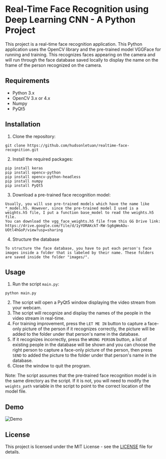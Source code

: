 Real-Time Face Recognition using Deep Learning CNN - A Python Project
=====================================

This project is a real-time face recognition application. This Python application uses the OpenCV library and the pre-trained model VGGFace for running and training. This recognizes faces appearing on the camera and will run through the face database saved locally to display the name on the frame of the person recognized on the camera.

Requirements
------------

* Python 3.x
* OpenCV 3.x or 4.x
* Numpy
* PyQt5

Installation
------------

1. Clone the repository:
```
git clone https://github.com/hudsonletuan/realtime-face-recognition.git
```
2. Install the required packages:
```
pip install keras
pip install opencv-python
pip install opencv-python-headless
pip install numpy
pip install PyQt5
```
3. Download a pre-trained face recognition model:
```
Usually, you will use pre-trained models which have the name like *_model.h5. However, since the pre-trained model I used is a weights.h5 file, I put a function base_model to read the weights.h5 file.
You can download the vgg_face_weights.h5 file from this GG Drive link: https://drive.google.com/file/d/1yYORAKckT-RW-Sg6gWeAOu-UOtl4hGoP/view?usp=sharing
```
4. Structure the database
```
To structure the face database, you have to put each person's face images inside a folder that is labeled by their name. These folders are saved inside the folder "images/".
```
Usage
-----

1. Run the script `main.py`:
```
python main.py
```
2. The script will open a PyQt5 window displaying the video stream from your webcam.
3. The script will recognize and display the names of the people in the video stream in real-time.
4. For training improvement, press the `LET ME IN` button to capture a face-only picture of the person if it recognizes correctly, the picture will be added to the folder under that person's name in the database.
5. If it recognizes incorrectly, press the `WRONG PERSON` button, a list of existing people in the database will be shown and you can choose the right person to capture a face-only picture of the person, then press `SEND` to added the picture to the folder under that person's name in the database.
5. Close the window to quit the program.

Note: The script assumes that the pre-trained face recognition model is in the same directory as the script. If it is not, you will need to modify the `weights_path` variable in the script to point to the correct location of the model file.

Demo
----

![Demo](demo.gif)

License
-------

This project is licensed under the MIT License - see the [LICENSE](LICENSE) file for details.